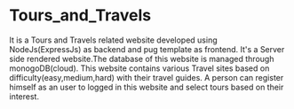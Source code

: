 # Tours_and_Travels

It is a Tours and Travels related website developed using NodeJs(ExpressJs) as backend and pug template as frontend. 
It's a Server side rendered website.The database of this website is managed through monogoDB(cloud).
This website contains various Travel sites based on difficulty(easy,medium,hard) with their travel guides.
A person can register himself as an user to logged in this website and select tours based on their interest.
